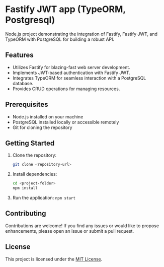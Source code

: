 # Fastify JWT app (TypeORM, Postgresql)

Node.js project demonstrating the integration of Fastify, Fastify JWT, and TypeORM with PostgreSQL for building a robust API.

## Features

-   Utilizes Fastify for blazing-fast web server development.
-   Implements JWT-based authentication with Fastify JWT.
-   Integrates TypeORM for seamless interaction with a PostgreSQL database.
-   Provides CRUD operations for managing resources.

## Prerequisites

-   Node.js installed on your machine
-   PostgreSQL installed locally or accessible remotely
-   Git for cloning the repository

## Getting Started

1. Clone the repository:

    ```bash
    git clone <repository-url>
    ```

2. Install dependencies:

    ```bash
    cd <project-folder>
    npm install
    ```

3. Run the application:
   `npm start`

## Contributing

Contributions are welcome! If you find any issues or would like to propose enhancements, please open an issue or submit a pull request.

## License

This project is licensed under the [MIT License](LICENSE).
